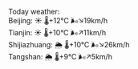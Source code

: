 Today weather:  
Beijing: ☀️   🌡️+12°C 🌬️↘19km/h  
Tianjin: ☀️   🌡️+10°C 🌬️↗11km/h  
Shijiazhuang: 🌦   🌡️+10°C 🌬️↘26km/h  
Tangshan: 🌦   🌡️+9°C 🌬️↗5km/h  
